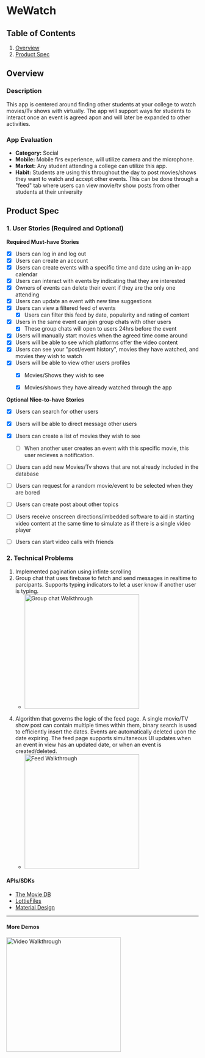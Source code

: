 # WeWatch

## Table of Contents
1. [Overview](#Overview)
2. [Product Spec](#Product-Spec)

## Overview
### Description
This app is centered around finding other students at your college to watch movies/Tv shows with virtually. The app will support ways for students to interact once an event is agreed apon and will later be expanded to other activities.

### App Evaluation
- **Category:** Social
- **Mobile:** Mobile firs  experience, will utilize camera and the microphone.
- **Market:** Any student attending a college can utilize this app.
- **Habit:** Students are using this throughout the day to post movies/shows they want to watch and accept other events. This can be done through a "feed" tab where users can view movie/tv show posts from other students at their university


## Product Spec

### 1. User Stories (Required and Optional)

**Required Must-have Stories**

- [x] Users can log in and log out
- [x] Users can create an account
- [x] Users can create events with a specific time and date using an in-app calendar 
- [x] Users can interact with events by indicating that they are interested
- [x] Owners of events can delete their event if they are the only one attending
- [x] Users can update an event with new time suggestions
- [x] Users can view a filtered feed of events
    - [x] Users can filter this feed by date, popularity and rating of content
- [x] Users in the same event can join group chats with other users
    - [x] These group chats will open to users 24hrs before the event
- [x] Users will manually start movies when the agreed time come around
- [x] Users will be able to see which platforms offer the video content
- [x] Users can see your "post/event history", movies they have watched, and movies they wish to watch
- [x] Users will be able to view other users profiles
    - [x] Movies/Shows they wish to see
    - [x] Movies/shows they have already watched through the app


**Optional Nice-to-have Stories**

- [x] Users can search for other users
- [x] Users will be able to direct message other users
- [x] Users can create a list of movies they wish to see 
    - [ ] When another user creates an event with this specific movie, this user recieves a notification.
- [ ] Users can add new Movies/Tv shows that are not already included in the database
- [ ] Users can request for a random movie/event to be selected when they are bored
- [ ] Users can create post about other topics
- [ ] Users receive onscreen directions/imbedded software to aid in starting video content at the same time to simulate as if there is a single video player
- [ ] Users can start video calls with friends


### 2. Technical Problems
1. Implemented pagination using infinte scrolling 
2. Group chat that uses firebase to fetch and send messages in realtime to parcipants. Supports typing indicators to let a user know if another user is typing.
    * <img src='./demos/groupchatdemo1.gif' title='Group chat Walkthrough' width='300' alt='Group chat Walkthrough' />
<!--     * <img src='./demos/DMDemo3.gif' title='Direct message Walkthrough' width='300' alt='Direct Message Walkthrough' /> -->
4. Algorithm that governs the logic of the feed page. A single movie/TV show post can contain multiple times within them, binary search is used to efficiently insert the dates. Events are automatically deleted upon the date expiring. The feed page supports simultaneous UI updates when an event in view has an updated date, or when an event is created/deleted.
    * <img src='./demos/feedUpdates4.gif' title='Feed Walkthrough' width='300' alt='Feed Walkthrough' />

#### APIs/SDKs 
* <a href="https://www.themoviedb.org/?language=en-US">The Movie DB</a>
* <a href="https://lottiefiles.com">LottieFiles</a>
* <a href="https://material.io/design">Material Design</a>
----

#### More Demos
<img src='./demos/demo1.gif' title='Video Walkthrough' width='300' alt='Video Walkthrough' />
